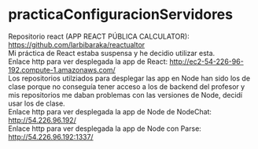 # practicaConfiguracionServidores

Repositorio react (APP REACT PÚBLICA CALCULATOR): https://github.com/larbibaraka/reactualtor
</br>
Mi práctica de React estaba suspensa y he decidio utilizar esta.
</br>
Enlace http para ver desplegada la app de React: http://ec2-54-226-96-192.compute-1.amazonaws.com/
</br>
Los repositorios utilziados para desplegar las app en Node han sido los de clase porque no conseguía tener acceso a los de backend del profesor
y mis repositorios me daban problemas con las versiones de Node, decidí usar los de clase.
</br>
Enlace http para ver desplegada la app de Node de NodeChat: http://54.226.96.192/
</br>
Enlace http para ver desplegada la app de Node con Parse: http://54.226.96.192:1337/


